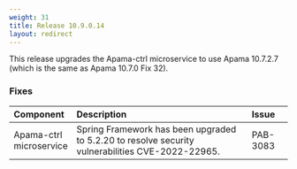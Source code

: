 ```yaml
---
weight: 31
title: Release 10.9.0.14
layout: redirect
---
```


This release upgrades the Apama-ctrl microservice to use Apama 10.7.2.7 (which is the same as Apama 10.7.0 Fix 32).

### Fixes

<table>
<colgroup>
    <col style="width: 15%;">
    <col style="width: 70%;">
    <col style="width: 15%;">
</colgroup>
<thead>
<tr>
<th style="text-align:left">Component</th>
<th style="text-align:left">Description</th>
<th style="text-align:left">Issue</th>
</tr>
</thead>
<tbody>

<tr>
<td style="text-align:left">Apama-ctrl microservice</td>
<td style="text-align:left">Spring Framework has been upgraded to 5.2.20 to resolve security vulnerabilities CVE-2022-22965.</td>
<td style="text-align:left">PAB-3083</td>
</tr>

</tbody>
</table>
